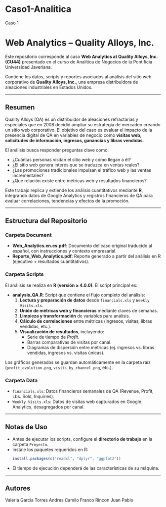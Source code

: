 # Caso1-Analitica
Caso 1 

# Web Analytics – Quality Alloys, Inc.

Este repositorio corresponde al caso **Web Analytics at Quality Alloys, Inc. (CU44)** presentado en el curso de Analítica de Negocios de la Pontificia Universidad Javeriana.  

Contiene los datos, scripts y reportes asociados al análisis del sitio web corporativo de **Quality Alloys, Inc.**, una empresa distribuidora de aleaciones industriales en Estados Unidos.  

---

## Resumen  

Quality Alloys (QA) es un distribuidor de aleaciones refractarias y especiales que en 2008 decidió ampliar su estrategia de mercadeo creando un sitio web corporativo. El objetivo del caso es evaluar el impacto de la presencia digital de QA en variables de negocio como **visitas web, solicitudes de información, ingresos, ganancias y libras vendidas**.  

El análisis busca responder preguntas clave como:  
- ¿Cuántas personas visitan el sitio web y cómo llegan a él?  
- ¿El sitio web genera interés que se traduzca en ventas reales?  
- ¿Las promociones tradicionales impulsan el tráfico web y las ventas incrementales?  
- ¿Qué relación existe entre métricas web y resultados financieros?  

Este trabajo replica y extiende los análisis cuantitativos mediante **R**, integrando datos de Google Analytics y registros financieros de QA para evaluar correlaciones, tendencias y efectos de la promoción.  

---

## Estructura del Repositorio  

### Carpeta **Document**
- **Web_Analytics.en.es.pdf**: Documento del caso original traducido al español, con instrucciones y contexto empresarial.  
- **Reporte_Web_Analytics.pdf**: Reporte generado a partir del análisis en R (ejecutivo + resultados cuantitativos).  

### Carpeta **Scripts**
El análisis se realiza en **R (versión ≥ 4.0.0)**. El script principal es:  

- **analysis_QA.R**: Script que contiene el flujo completo del análisis:  
  1. **Lectura y preparación de datos** desde `financials.xls` y `Weekly Visits.xls`.  
  2. **Unión de métricas web y financieras** mediante claves de semanas.  
  3. **Limpieza y transformación** de variables para análisis.  
  4. **Cálculo de correlaciones** entre métricas (ingresos, visitas, libras vendidas, etc.).  
  5. **Visualización de resultados**, incluyendo:  
     - Serie de tiempo de *Profit*.  
     - Barras comparativas de visitas por canal.  
     - Diagramas de dispersión entre métricas (ej. ingresos vs. libras vendidas, ingresos vs. visitas únicas).  

Los gráficos generados se guardan automáticamente en la carpeta raíz (`profit_evolution.png`, `visits_by_channel.png`, etc.).  

### Carpeta **Data**
- `financials.xls`: Datos financieros semanales de QA (Revenue, Profit, Lbs. Sold, Inquiries).  
- `Weekly Visits.xls`: Datos de visitas web capturados en Google Analytics, desagregados por canal.  

---

## Notas de Uso  

- Antes de ejecutar los scripts, configure el **directorio de trabajo** en la carpeta `Proyecto`.  
- Instale los paquetes requeridos en R:  
  ```r
  install.packages(c("readxl", "dplyr", "ggplot2"))
  ```  
- El tiempo de ejecución dependerá de las características de su máquina.  

---

## Autores  

Valeria Garcia Torres
Andres Camilo Franco Rincon 
Juan Pablo